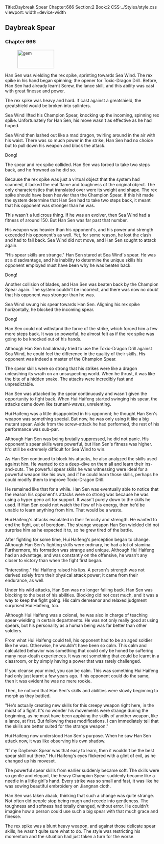 Title:Daybreak Spear 
Chapter:666 
Section:2 
Book:2 
CSS:../Styles/style.css 
viewport: width=device-width
  
## Daybreak Spear
### Chapter 666 
<figure>
	<img src="../Images/gem.gif" alt="gem" id="gem" width="120" height="60" />
</figure>
  

  
  Han Sen was wielding the rex spike, sprinting towards Sea Wind. The rex spike in his hand began spinning; the opener for Toxic-Dragon Drill. Before, Han Sen had already learnt Screw, the lance skill, and this ability was cast with great finesse and power.

The rex spike was heavy and hard. If cast against a greatshield, the greatshield would be broken into splinters.

Sea Wind lifted his Champion Spear, knocking up the incoming, spinning rex spike. Unfortunately for Han Sen, his move wasn't as effective as he had hoped.

Sea Wind then lashed out like a mad dragon, twirling around in the air with his waist. There was so much power in the strike, Han Sen had no choice but to pull down his weapon and block the attack.

Dong!

The spear and rex spike collided. Han Sen was forced to take two steps back, and he frowned as he did so.

Because the rex spike was just a virtual object that the system had scanned, it lacked the real flame and toughness of the original object. The only characteristics that translated over were its weight and shape. The rex spike should have been heavier than the Champion Spear. If this hit made the system determine that Han Sen had to take two steps back, it meant that his opponent was stronger than he was.

This wasn't a ludicrous thing. If he was an evolver, then Sea Wind had a fitness of around 150. But Han Sen was far past that number.

His weapon was heavier than his opponent's, and his power and strength exceeded his opponent's as well. Yet, for some reason, he lost the clash and had to fall back. Sea Wind did not move, and Han Sen sought to attack again.

"His spear skills are strange." Han Sen stared at Sea Wind's spear. He was at a disadvantage, and his inability to determine the unique skills his opponent employed must have been why he was beaten back.

Dong!

Another collision of blades, and Han Sen was beaten back by the Champion Spear again. The system couldn't be incorrect, and there was now no doubt that his opponent was stronger than he was.

Sea Wind swung his spear towards Han Sen. Aligning his rex spike horizontally, he blocked the incoming spear.

Dong!

Han Sen could not withstand the force of the strike, which forced him a few more steps back. It was so powerful, he almost felt as if the rex spike was going to be knocked out of his hands.

Although Han Sen had already tried to use the Toxic-Dragon Drill against Sea Wind, he could feel the difference in the quality of their skills. His opponent was indeed a master of the Champion Spear.

The spear skills were so strong that his strikes were like a dragon unleashing its wrath on an unsuspecting world. When he thrust, it was like the bite of a hidden snake. The attacks were incredibly fast and unpredictable.

Han Sen was attacked by the spear continuously and wasn't given the opportunity to fight back. When Hui Haifeng started swinging his spear, the attacks came down like tsunami-waves, unrelenting.

Hui Haifeng was a little disappointed in his opponent; he thought Han Sen's weapon was something special. But now, he was only using it like a big mutant spear. Aside from the screw-attack he had performed, the rest of his performance was sub-par.

Although Han Sen was being brutally suppressed, he did not panic. His opponent's spear skills were powerful, but Han Sen's fitness was higher. It'd still be extremely difficult for Sea Wind to win.

As Han Sen continued to block his attacks, he also analyzed the skills used against him. He wanted to do a deep-dive on them all and learn their ins-and-outs. The powerful spear skills he was witnessing were ideal for a powerful weapon like his own, and if he could learn those skills, perhaps he could modify them to improve Toxic-Dragon Drill.

He remained like that for a while. Han Sen was eventually able to notice that the reason his opponent's attacks were so strong was because he was using a hyper geno art for support. It wasn't purely down to the skills he used. If Han Sen could not watch the flow of his energy, then he'd be unable to learn anything from him. That would be a waste.

Hui Haifeng's attacks escalated in their ferocity and strength. He wanted to end the fight, out of boredom. The strange weapon Han Sen wielded did not surprise him as he expected it to, so he grew tired of the battle.

After fighting for some time, Hui Haifeng's perception began to change. Although Han Sen's fighting skills were ordinary, he had a lot of stamina. Furthermore, his formation was strange and unique. Although Hui Haifeng had an advantage, and was constantly on the offensive, he wasn't any closer to victory than when the fight first began.

"Interesting." Hui Haifeng raised his lips. A person's strength was not derived solely from their physical attack power; it came from their endurance, as well.

Under his wild attacks, Han Sen was no longer falling back. Han Sen was blocking to the best of his abilities. Blocking did not cost much, and it was a way to keep the fight going. His calm demeanor and relaxed judgment surprised Hui Haifeng, too.

Although Hui Haifeng was a colonel, he was also in charge of teaching spear-wielding in certain departments. He was not only really good at using spears, but his personality as a human being was far better than other soldiers.

From what Hui Haifeng could tell, his opponent had to be an aged soldier like he was. Otherwise, he wouldn't have been so calm. This calm and calculated behavior was something that could only be honed by suffering many near-death experiences. It was not something that could be learnt in a classroom, or by simply having a power that was rarely challenged.

If you cleanse your mind, you can be calm. This was something Hui Haifeng had only just learnt a few years ago. If his opponent could do the same, then it was evident he was no mere rookie.

Then, he noticed that Han Sen's skills and abilities were slowly beginning to morph as they battled.

"He's actually creating new skills for this creepy weapon right here, in the midst of a fight. It's no wonder his movements were strange during the beginning, as he must have been applying the skills of another weapon, like a lance, at first. But following these modifications, I can immediately tell that the skills are better suited for the strange weapon."

Hui Haifeng now understood Han Sen's purpose. When he saw Han Sen attack now, it was like observing his own shadow.

"If my Daybreak Spear was that easy to learn, then it wouldn't be the best spear skill out there." Hui Haifeng's eyes flickered with a glint of evil, as he changed up his moveset.

The powerful spear skills from earlier suddenly became soft. The skills were so gentle and elegant, the heavy Champion Spear suddenly became like a needle in a little girl's hand. Every strike was so small and fast, it was like he was sowing beautiful embroidery on Jiangnan cloth.

Han Sen was taken aback, thinking that such a change was quite strange. Not often did people stop being rough and recede into gentleness. The toughness and softness had totally changed, without error. He couldn't imagine how a person could use such a big spear with that much grace and finesse.

The rex spike was a blunt heavy weapon, and against those delicate spear skills, he wasn't quite sure what to do. The style was restricting his momentum and the situation had just taken a turn for the worse.

